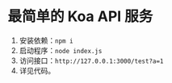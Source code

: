 # 最简单的 Koa API 服务

1. 安装依赖：`npm i`
2. 启动程序：`node index.js`
3. 访问接口：`http://127.0.0.1:3000/test?a=1`
4. 详见代码。
